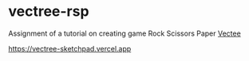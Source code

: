 # vectree-rsp
Assignment of a tutorial on creating game Rock Scissors Paper  [Vectee](https://vectree.ru/)

https://vectree-sketchpad.vercel.app
